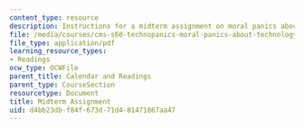 ```yaml
---
content_type: resource
description: Instructions for a midterm assignment on moral panics about technology.
file: /media/courses/cms-s60-technopanics-moral-panics-about-technology-spring-2013/d4bb23dbf84f673d71d481471867aa47_MITCMS_S60S13_Midterm.pdf
file_type: application/pdf
learning_resource_types:
- Readings
ocw_type: OCWFile
parent_title: Calendar and Readings
parent_type: CourseSection
resourcetype: Document
title: Midterm Assignment
uid: d4bb23db-f84f-673d-71d4-81471867aa47
---
```

